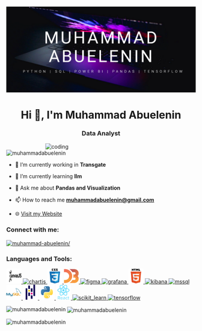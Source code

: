 ![logo](https://github.com/MuhammadAbuelenin/MuhammadAbuelenin/blob/main/Screenshot_20230219_030516.png)
<h1 align="center">Hi 👋, I'm Muhammad Abuelenin</h1>
<h3 align="center">Data Analyst</h3>

<img align="right" alt="coding" width="400" src="https://user-images.githubusercontent.com/76665270/221376447-cb211f9e-a3b1-435b-aa9b-3e90ff36f7f8.png">

<p align="left"> <img src="https://komarev.com/ghpvc/?username=muhammadabuelenin&label=Profile%20views&color=0e75b6&style=flat" alt="muhammadabuelenin" /> </p>

- 🔭 I’m currently working in **Transgate**

- 🌱 I’m currently learning **llm**

- 💬 Ask me about **Pandas and Visualization**

- 📫 How to reach me **muhammadabuelenin@gmail.com**

- 🌐 [Visit my Website](https://transgate.ai/?utm_source=github&utm_medium=gh_profile&utm_campaign=muhamamd_profile)

<h3 align="left">Connect with me:</h3>
<p align="left">
<a href="https://linkedin.com/in/muhammad-abuelenin/" target="blank"><img align="center" src="https://raw.githubusercontent.com/rahuldkjain/github-profile-readme-generator/master/src/images/icons/Social/linked-in-alt.svg" alt="muhammad-abuelenin/" height="30" width="40" /></a>
</p>

<h3 align="left">Languages and Tools:</h3>
<p align="left"> <a href="https://canvasjs.com" target="_blank" rel="noreferrer"> <img src="https://raw.githubusercontent.com/Hardik0307/Hardik0307/master/assets/canvasjs-charts.svg" alt="canvasjs" width="40" height="40"/> </a> <a href="https://www.chartjs.org" target="_blank" rel="noreferrer"> <img src="https://www.chartjs.org/media/logo-title.svg" alt="chartjs" width="40" height="40"/> </a> <a href="https://www.w3schools.com/css/" target="_blank" rel="noreferrer"> <img src="https://raw.githubusercontent.com/devicons/devicon/master/icons/css3/css3-original-wordmark.svg" alt="css3" width="40" height="40"/> </a> <a href="https://d3js.org/" target="_blank" rel="noreferrer"> <img src="https://raw.githubusercontent.com/devicons/devicon/master/icons/d3js/d3js-original.svg" alt="d3js" width="40" height="40"/> </a> <a href="https://www.figma.com/" target="_blank" rel="noreferrer"> <img src="https://www.vectorlogo.zone/logos/figma/figma-icon.svg" alt="figma" width="40" height="40"/> </a> <a href="https://grafana.com" target="_blank" rel="noreferrer"> <img src="https://www.vectorlogo.zone/logos/grafana/grafana-icon.svg" alt="grafana" width="40" height="40"/> </a> <a href="https://www.w3.org/html/" target="_blank" rel="noreferrer"> <img src="https://raw.githubusercontent.com/devicons/devicon/master/icons/html5/html5-original-wordmark.svg" alt="html5" width="40" height="40"/> </a> <a href="https://www.elastic.co/kibana" target="_blank" rel="noreferrer"> <img src="https://www.vectorlogo.zone/logos/elasticco_kibana/elasticco_kibana-icon.svg" alt="kibana" width="40" height="40"/> </a> <a href="https://www.microsoft.com/en-us/sql-server" target="_blank" rel="noreferrer"> <img src="https://www.svgrepo.com/show/303229/microsoft-sql-server-logo.svg" alt="mssql" width="40" height="40"/> </a> <a href="https://www.mysql.com/" target="_blank" rel="noreferrer"> <img src="https://raw.githubusercontent.com/devicons/devicon/master/icons/mysql/mysql-original-wordmark.svg" alt="mysql" width="40" height="40"/> </a> <a href="https://pandas.pydata.org/" target="_blank" rel="noreferrer"> <img src="https://raw.githubusercontent.com/devicons/devicon/2ae2a900d2f041da66e950e4d48052658d850630/icons/pandas/pandas-original.svg" alt="pandas" width="40" height="40"/> </a> <a href="https://www.python.org" target="_blank" rel="noreferrer"> <img src="https://raw.githubusercontent.com/devicons/devicon/master/icons/python/python-original.svg" alt="python" width="40" height="40"/> </a> <a href="https://reactjs.org/" target="_blank" rel="noreferrer"> <img src="https://raw.githubusercontent.com/devicons/devicon/master/icons/react/react-original-wordmark.svg" alt="react" width="40" height="40"/> </a> <a href="https://scikit-learn.org/" target="_blank" rel="noreferrer"> <img src="https://upload.wikimedia.org/wikipedia/commons/0/05/Scikit_learn_logo_small.svg" alt="scikit_learn" width="40" height="40"/> </a> <a href="https://www.tensorflow.org" target="_blank" rel="noreferrer"> <img src="https://www.vectorlogo.zone/logos/tensorflow/tensorflow-icon.svg" alt="tensorflow" width="40" height="40"/> </a> </p>

<p><img align="left" src="https://github-readme-stats.vercel.app/api/top-langs?username=muhammadabuelenin&show_icons=true&locale=en&layout=compact" alt="muhammadabuelenin" /></p>

<p>&nbsp;<img align="center" src="https://github-readme-stats.vercel.app/api?username=muhammadabuelenin&show_icons=true&locale=en" alt="muhammadabuelenin" /></p>

<p><img align="center" src="https://github-readme-streak-stats.herokuapp.com/?user=muhammadabuelenin&" alt="muhammadabuelenin" /></p>
